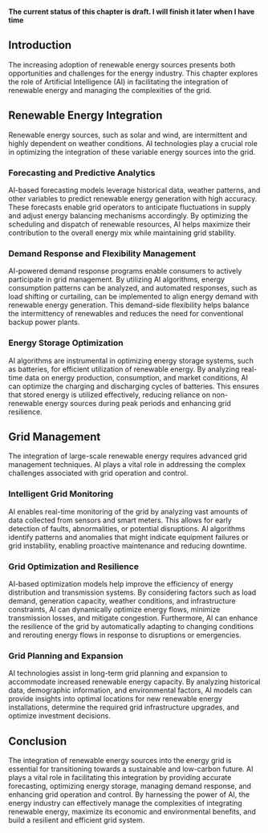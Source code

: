 **The current status of this chapter is draft. I will finish it later when I have time**

Introduction
------------

The increasing adoption of renewable energy sources presents both opportunities and challenges for the energy industry. This chapter explores the role of Artificial Intelligence (AI) in facilitating the integration of renewable energy and managing the complexities of the grid.

Renewable Energy Integration
----------------------------

Renewable energy sources, such as solar and wind, are intermittent and highly dependent on weather conditions. AI technologies play a crucial role in optimizing the integration of these variable energy sources into the grid.

### Forecasting and Predictive Analytics

AI-based forecasting models leverage historical data, weather patterns, and other variables to predict renewable energy generation with high accuracy. These forecasts enable grid operators to anticipate fluctuations in supply and adjust energy balancing mechanisms accordingly. By optimizing the scheduling and dispatch of renewable resources, AI helps maximize their contribution to the overall energy mix while maintaining grid stability.

### Demand Response and Flexibility Management

AI-powered demand response programs enable consumers to actively participate in grid management. By utilizing AI algorithms, energy consumption patterns can be analyzed, and automated responses, such as load shifting or curtailing, can be implemented to align energy demand with renewable energy generation. This demand-side flexibility helps balance the intermittency of renewables and reduces the need for conventional backup power plants.

### Energy Storage Optimization

AI algorithms are instrumental in optimizing energy storage systems, such as batteries, for efficient utilization of renewable energy. By analyzing real-time data on energy production, consumption, and market conditions, AI can optimize the charging and discharging cycles of batteries. This ensures that stored energy is utilized effectively, reducing reliance on non-renewable energy sources during peak periods and enhancing grid resilience.

Grid Management
---------------

The integration of large-scale renewable energy requires advanced grid management techniques. AI plays a vital role in addressing the complex challenges associated with grid operation and control.

### Intelligent Grid Monitoring

AI enables real-time monitoring of the grid by analyzing vast amounts of data collected from sensors and smart meters. This allows for early detection of faults, abnormalities, or potential disruptions. AI algorithms identify patterns and anomalies that might indicate equipment failures or grid instability, enabling proactive maintenance and reducing downtime.

### Grid Optimization and Resilience

AI-based optimization models help improve the efficiency of energy distribution and transmission systems. By considering factors such as load demand, generation capacity, weather conditions, and infrastructure constraints, AI can dynamically optimize energy flows, minimize transmission losses, and mitigate congestion. Furthermore, AI can enhance the resilience of the grid by automatically adapting to changing conditions and rerouting energy flows in response to disruptions or emergencies.

### Grid Planning and Expansion

AI technologies assist in long-term grid planning and expansion to accommodate increased renewable energy capacity. By analyzing historical data, demographic information, and environmental factors, AI models can provide insights into optimal locations for new renewable energy installations, determine the required grid infrastructure upgrades, and optimize investment decisions.

Conclusion
----------

The integration of renewable energy sources into the energy grid is essential for transitioning towards a sustainable and low-carbon future. AI plays a vital role in facilitating this integration by providing accurate forecasting, optimizing energy storage, managing demand response, and enhancing grid operation and control. By harnessing the power of AI, the energy industry can effectively manage the complexities of integrating renewable energy, maximize its economic and environmental benefits, and build a resilient and efficient grid system.

